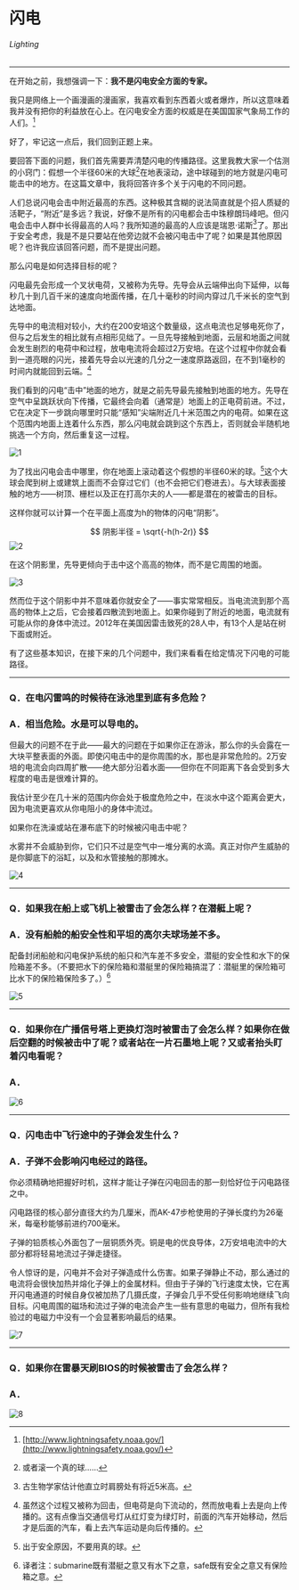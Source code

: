 # 闪电
###### Lighting
***
在开始之前，我想强调一下：**我不是闪电安全方面的专家。**

我只是网络上一个画漫画的漫画家，我喜欢看到东西着火或者爆炸，所以这意味着我并没有把你的利益放在心上。在闪电安全方面的权威是在美国国家气象局工作的人们。[^1]

好了，牢记这一点后，我们回到正题上来。

要回答下面的问题，我们首先需要弄清楚闪电的传播路径。这里我教大家一个估测的小窍门：假想一个半径60米的大球[^2]在地表滚动，途中球碰到的地方就是闪电可能击中的地方。在这篇文章中，我将回答许多个关于闪电的不同问题。

人们总说闪电会击中附近最高的东西。这种极其含糊的说法简直就是个招人质疑的活靶子，“附近”是多远？我说，好像不是所有的闪电都会击中珠穆朗玛峰吧。但闪电会击中人群中长得最高的人吗？我所知道的最高的人应该是瑞恩·诺斯[^3]了。那出于安全考虑，我是不是只要站在他旁边就不会被闪电击中了呢？如果是其他原因呢？也许我应该回答问题，而不是提出问题。

那么闪电是如何选择目标的呢？

闪电最先会形成一个叉状电荷，又被称为先导。先导会从云端伸出向下延伸，以每秒几十到几百千米的速度向地面传播，在几十毫秒的时间内穿过几千米长的空气到达地面。

先导中的电流相对较小，大约在200安培这个数量级，这点电流也足够电死你了，但与之后发生的相比就有点相形见绌了。一旦先导接触到地面，云层和地面之间就会发生剧烈的电荷中和过程，放电电流将会超过2万安培。在这个过程中你就会看到一道亮眼的闪光，接着先导会以光速的几分之一速度原路返回，在不到1毫秒的时间内就能回到云端。[^4]

我们看到的闪电“击中”地面的地方，就是之前先导最先接触到地面的地方。先导在空气中呈跳跃状向下传播，它最终会向着（通常是）地面上的正电荷前进。不过，它在决定下一步跳向哪里时只能“感知”尖端附近几十米范围之内的电荷。如果在这个范围内地面上连着什么东西，那么闪电就会跳到这个东西上，否则就会半随机地挑选一个方向，然后重复这一过程。

![1](./imgs/L-1.png)

为了找出闪电会击中哪里，你在地面上滚动着这个假想的半径60米的球。[^5]这个大球会爬到树上或建筑上面而不会穿过它们（也不会把它们卷进去）。与大球表面接触的地方——树顶、栅栏以及正在打高尔夫的人——都是潜在的被雷击的目标。

这样你就可以计算一个在平面上高度为h的物体的闪电“阴影”。

$$
阴影半径 = \sqrt{-h(h-2r)}
$$
![2](./imgs/L-2.png)

在这个阴影里，先导更倾向于击中这个高高的物体，而不是它周围的地面。

![3](./imgs/L-3.png)

然而位于这个阴影中并不意味着你就安全了——事实常常相反。当电流流到那个高高的物体上之后，它会接着四散流到地面上。如果你碰到了附近的地面，电流就有可能从你的身体中流过。2012年在美国因雷击致死的28人中，有13个人是站在树下面或附近。

有了这些基本知识，在接下来的几个问题中，我们来看看在给定情况下闪电的可能路径。

---
### Q．在电闪雷鸣的时候待在泳池里到底有多危险？

### A．相当危险。水是可以导电的。
但最大的问题不在于此——最大的问题在于如果你正在游泳，那么你的头会露在一大块平整表面的外面。即使闪电击中的是你周围的水，那也是非常危险的。2万安培的电流会向四周扩散——绝大部分沿着水面——但你在不同距离下各会受到多大程度的电击是很难计算的。

我估计至少在几十米的范围内你会处于极度危险之中，在淡水中这个距离会更大，因为电流更喜欢从你电阻小的身体中流过。

如果你在洗澡或站在瀑布底下的时候被闪电击中呢？

水雾并不会威胁到你，它们只不过是空气中一堆分离的水滴。真正对你产生威胁的是你脚底下的浴缸，以及和水管接触的那摊水。

![4](./imgs/L-4.png)

---
### Q．如果我在船上或飞机上被雷击了会怎么样？在潜艇上呢？

### A．没有船舱的船安全性和平坦的高尔夫球场差不多。
配备封闭船舱和闪电保护系统的船只和汽车差不多安全，潜艇的安全性和水下的保险箱差不多。（不要把水下的保险箱和潜艇里的保险箱搞混了：潜艇里的保险箱可比水下的保险箱保险多了。）[^6]

![5](./imgs/L-5.png)

---
### Q．如果你在广播信号塔上更换灯泡时被雷击了会怎么样？如果你在做后空翻的时候被击中了呢？或者站在一片石墨地上呢？又或者抬头盯着闪电看呢？

### A．
![6](./imgs/L-6.png)

---
### Q．闪电击中飞行途中的子弹会发生什么？

### A．子弹不会影响闪电经过的路径。
你必须精确地把握好时机，这样才能让子弹在闪电回击的那一刻恰好位于闪电路径之中。

闪电路径的核心部分直径大约为几厘米，而AK-47步枪使用的子弹长度约为26毫米，每毫秒能够前进约700毫米。

子弹的铅质核心外面包了一层铜质外壳。铜是电的优良导体，2万安培电流中的大部分都将轻易地流过子弹走捷径。

令人惊讶的是，闪电并不会对子弹造成什么伤害。如果子弹静止不动，那么通过的电流将会很快加热并熔化子弹上的金属材料。但由于子弹的飞行速度太快，它在离开闪电通道的时候自身仅被加热了几摄氏度，子弹会几乎不受任何影响地继续飞向目标。闪电周围的磁场和流过子弹的电流会产生一些有意思的电磁力，但所有我检验过的电磁力中没有一个会显著影响最后的结果。

![7](./imgs/L-7.png)

---
### Q．如果你在雷暴天刷BIOS的时候被雷击了会怎么样？

### A．

![8](./imgs/L-8.png)

[^1]:[http://www.lightningsafety.noaa.gov/](http://www.lightningsafety.noaa.gov/)
[^2]:或者滚一个真的球……
[^3]:古生物学家估计他直立时肩膀处有将近5米高。
[^4]:虽然这个过程又被称为回击，但电荷是向下流动的，然而放电看上去是向上传播的。这有点像当交通信号灯从红灯变为绿灯时，前面的汽车开始移动，然后才是后面的汽车，看上去汽车运动是向后传播的。
[^5]:出于安全原因，不要用真的球。
[^6]:译者注：submarine既有潜艇之意又有水下之意，safe既有安全之意又有保险箱之意。